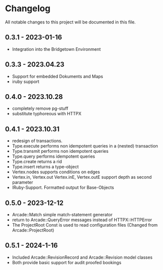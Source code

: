 # Changelog

All notable changes to this project will be documented in this file.



## 0.3.1 - 2023-01-16

- Integration into the Bridgetown Environment 

## 0.3.3 - 2023.04.23
- Support for embedded Dokuments and Maps
- iruby support 

## 0.4.0 - 2023.10.28
- completely remove pg-stuff
- substitute typhoreous with  HTTPX

## 0.4.1 - 2023.10.31
- redesign of transactions. 
- Type.execute performs non idempotent queries  in a (nested) transaction
- Type.transmit performs non idempotent queries 
- Type.query performs idempotent queries 
- Type.create returns a rid
- Type.insert returns a type-object
- Vertex.nodes supports conditions on edges
- Vertex.in, Vertex.out Vertex.inE, Vertex.outE support depth as second parameter
- IRuby-Support. Formatted output for Base-Objects

## 0.5.0 - 2023-12-12
- Arcade::Match simple match-statement generator
- return to Arcade::QueryError messages instead of HTTPX::HTTPError
- The ProjectRoot Const is used to read configuration files (Changed from Arcade::ProjectRoot)

## 0.5.1 - 2024-1-16
- Included Arcade::RevisionRecord and Arcade::Revision model classes
- Both provide basic support for audit proofed bookings

